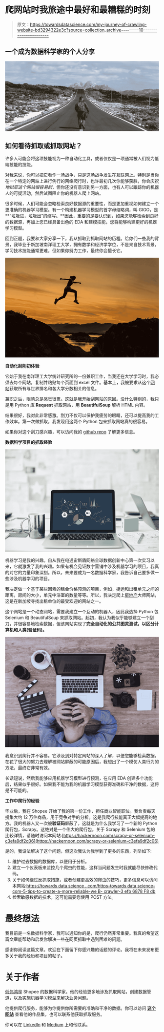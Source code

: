 # 爬网站时我旅途中最好和最糟糕的时刻

> 原文：<https://towardsdatascience.com/my-journey-of-crawling-website-bd3294322e3c?source=collection_archive---------10----------------------->

## 一个成为数据科学家的个人分享

![](img/c91f2c233623c2cc4b411ff36a2cac19.png)

## 如何看待抓取或抓取网站？

许多人可能会将这项技能视为一种自动化工具，或者仅仅是一项通常被人们视为低端技能的技能。

对我来说，你可以把它看作一场战争，只是这场战争发生在互联网上。特别是当你在一个特定的网站上进行例行的网络爬行时，也许最初几次你能够获胜，你会庆祝*地狱耶这个网站很容易刮*，但你还没有意识到另一方面，也有人可以跟踪你的机器人的可疑活动，然后试图阻止你的机器人爬上网站。

很多时候，人们可能会忽略检索良好数据源的重要性，而是更加重视如何建立一个更准确的机器学习模型。有一个构建机器学习模型的首字母缩略词，叫 GIGO，是**“垃圾进，垃圾出”的缩写。**因此，重要的是要认识到，如果您能够检索到良好的数据源，再加上您已经具备出色的 EDA 和建模技能，您将能够构建更好的机器学习模型。

回到正题，我要和大家分享一下，我从抓取到抓取网站的历程。给你们一些我的背景，我毕业于新加坡南洋理工大学，拥有数学和经济学学位，不是来自技术背景，学习技术技能通常更难，但如果你努力工作，最终你会擅长它。

![](img/535938f74923b5413980de40c90f46f1.png)

**自动化刮削初体验**

它始于我在南洋理工大学统计研究所的一份兼职工作，当我还在大学学习时，我必须去每个网站，复制并粘贴每个页面到 excel 文件。基本上，我被要求从这个[网站](https://www.usnews.com/education/best-global-universities/rankings)获取所有与世界排名和各大学分数相关的信息。

兼职之后，眼睛总是感觉很累。这就是我开始刮网站的原因。没什么特别的，我只是用 Python 库 **Request** 抓取网站，用 **BeautifulSoup** 解析 HTML 内容。

结果很好，我对此非常感激。刮刀不仅可以保护我疲劳的眼睛，还可以提高我的工作效率。第一次做抓取，我发现用这两个 Python 包来抓取网站真的很容易。

如果你对这个刮刀感兴趣，可以访问我的 [github repo](https://github.com/M140042/web_crawler_usnews) 了解更多信息。

**数据科学项目的抓取经验**

![](img/56a61ae897cb425d94e370610e33de5c.png)

机器学习是我的兴趣。自从我在电通宙斯盾网络全球数据创新中心第一次实习以来，它就激发了我的兴趣。如果有机会见证数字营销中涉及机器学习的项目，我真的对它的力量印象深刻。所以，未来要成为一名数据科学家，我告诉自己要多做一些涉及机器学习的项目。

我决定做一个基于某些因素的租金价格预测的项目，例如，捷运和出租单元之间的距离，房间的大小，单元中浴室的数量等等。所以，我决定爬上[房地产](https://www.propertyguru.com.sg)大师网站，这是在新加坡寻找出租单位的最受欢迎的网站之一。

这个网站是一个动态网站，需要我建立一个互动的机器人，因此我选择 Python 包 Selenium 和 BeautifulSoup 来抓取网站。起初，我认为我似乎能够建立一个刮刀，并很容易地检索数据，但该网站实现了**完全自动化的公共图灵测试，以区分计算机和人类(验证码)。**

![](img/712e27e30b1a1e621b6fcbc63a04e1dd.png)

我意识到爬行并不容易。它涉及到对特定网站的深入了解，以便您能够检索数据。在花了很大的努力去理解被网站屏蔽的可能原因后，我想出了一个模仿人类行为的方法，最终它非常有效。

长话短说，然后我能够应用机器学习模型进行预测，在应用 EDA 创建多个功能后，结果似乎很好。如果我不能为我的机器学习模型获得准确和干净的数据，这将是不可能的。

**工作中爬行的经验**

毕业后，我在 Shopee 开始了我的第一份工作，担任商业智能职位。我负责每天搜集大约 12 万件商品，用于竞争对手的分析。这是我爬行技能真正大幅提高的地方。我的机器人又一次被**验证码**屏蔽了，这就是为什么我学习了一个新的 Python 爬行包，Scrapy。这绝对是一个伟大的爬行包。关于 Scrapy 和 Selenium 包的比较详情，请随时访问本网站:[https://hackernoon.com/scrapy-or-selenium-c3efa9df2c06](https://hackernoon.com/scrapy-or-selenium-c3efa9df2c06)

是的，我设法解决了这个问题，但这次我认为我学到了更多的东西，列举如下:

1.  维护过去数据的数据库，以便用于分析。
2.  建立一个仪表板来监控几个爬虫的性能，这样当问题发生时我就能尽快修改代码。
3.  关于如何绕过反抓取措施，或者创建更高效的爬虫的技巧，更多信息可以访问本网站:[https://towards data science . com/https-towards data science-com-5-tips-to-create-a-more-reliable-we B- crawler-3 efb 6878 F8 db](/https-towardsdatascience-com-5-tips-to-create-a-more-reliable-web-crawler-3efb6878f8db)
4.  检索敏感数据的技术，这可能需要您使用 POST 方法。

# 最终想法

我目前是一名数据科学家，我可以通知你的是，爬行仍然非常重要。我真的希望这篇文章能帮助和启发你解决一些在网页抓取中遇到困难的问题。

感谢你阅读这篇文章。欢迎在下面留下你感兴趣的话题的评论。我将在未来发布更多关于我的经历和项目的帖子。

# **关于作者**

[低伟鸿](https://www.linkedin.com/in/lowweihong/)是 Shopee 的数据科学家。他的经验更多地涉及抓取网站，创建数据管道，以及实施机器学习模型来解决业务问题。

他提供爬行服务，能够为你提供你所需要的准确和干净的数据。你可以访问 [**这个网站**](https://www.thedataknight.com/) 查看他的作品集，也可以联系他获取抓取服务。

你可以在 [LinkedIn](https://www.linkedin.com/in/lowweihong/) 和 [Medium](https://medium.com/@lowweihong) 上和他联系。